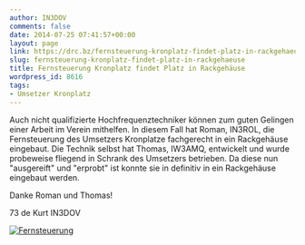 ```yaml
---
author: IN3DOV
comments: false
date: 2014-07-25 07:41:57+00:00
layout: page
link: https://drc.bz/fernsteuerung-kronplatz-findet-platz-in-rackgehaeuse/
slug: fernsteuerung-kronplatz-findet-platz-in-rackgehaeuse
title: Fernsteuerung Kronplatz findet Platz in Rackgehäuse
wordpress_id: 8616
tags:
- Umsetzer Kronplatz
---
```


Auch nicht qualifizierte Hochfrequenztechniker können zum guten Gelingen einer Arbeit im Verein mithelfen. In diesem Fall hat Roman, IN3ROL, die Fernsteuerung des Umsetzers Kronplatze fachgerecht in ein Rackgehäuse eingebaut. Die Technik selbst hat Thomas, IW3AMQ, entwickelt und wurde probeweise fliegend in Schrank des Umsetzers betrieben. Da diese nun "ausgereift" und "erprobt" ist konnte sie in definitiv in ein Rackgehäuse eingebaut werden.

Danke Roman und Thomas!

73 de Kurt IN3DOV

[![Fernsteuerung](https://drc.bz/wp-content/uploads/2014/07/Fernsteuerung-1024x576.jpg)](https://drc.bz/wp-content/uploads/2014/07/Fernsteuerung.jpg)
